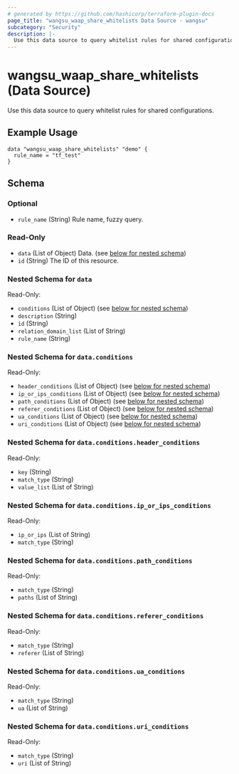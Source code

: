 ```yaml
---
# generated by https://github.com/hashicorp/terraform-plugin-docs
page_title: "wangsu_waap_share_whitelists Data Source - wangsu"
subcategory: "Security"
description: |-
  Use this data source to query whitelist rules for shared configurations.
---
```


# wangsu_waap_share_whitelists (Data Source)

Use this data source to query whitelist rules for shared configurations.

## Example Usage

```hcl
data "wangsu_waap_share_whitelists" "demo" {
  rule_name = "tf_test"
}
```

<!-- schema generated by tfplugindocs -->
## Schema

### Optional

- `rule_name` (String) Rule name, fuzzy query.

### Read-Only

- `data` (List of Object) Data. (see [below for nested schema](#nestedatt--data))
- `id` (String) The ID of this resource.

<a id="nestedatt--data"></a>
### Nested Schema for `data`

Read-Only:

- `conditions` (List of Object) (see [below for nested schema](#nestedobjatt--data--conditions))
- `description` (String)
- `id` (String)
- `relation_domain_list` (List of String)
- `rule_name` (String)

<a id="nestedobjatt--data--conditions"></a>
### Nested Schema for `data.conditions`

Read-Only:

- `header_conditions` (List of Object) (see [below for nested schema](#nestedobjatt--data--conditions--header_conditions))
- `ip_or_ips_conditions` (List of Object) (see [below for nested schema](#nestedobjatt--data--conditions--ip_or_ips_conditions))
- `path_conditions` (List of Object) (see [below for nested schema](#nestedobjatt--data--conditions--path_conditions))
- `referer_conditions` (List of Object) (see [below for nested schema](#nestedobjatt--data--conditions--referer_conditions))
- `ua_conditions` (List of Object) (see [below for nested schema](#nestedobjatt--data--conditions--ua_conditions))
- `uri_conditions` (List of Object) (see [below for nested schema](#nestedobjatt--data--conditions--uri_conditions))

<a id="nestedobjatt--data--conditions--header_conditions"></a>
### Nested Schema for `data.conditions.header_conditions`

Read-Only:

- `key` (String)
- `match_type` (String)
- `value_list` (List of String)


<a id="nestedobjatt--data--conditions--ip_or_ips_conditions"></a>
### Nested Schema for `data.conditions.ip_or_ips_conditions`

Read-Only:

- `ip_or_ips` (List of String)
- `match_type` (String)


<a id="nestedobjatt--data--conditions--path_conditions"></a>
### Nested Schema for `data.conditions.path_conditions`

Read-Only:

- `match_type` (String)
- `paths` (List of String)


<a id="nestedobjatt--data--conditions--referer_conditions"></a>
### Nested Schema for `data.conditions.referer_conditions`

Read-Only:

- `match_type` (String)
- `referer` (List of String)


<a id="nestedobjatt--data--conditions--ua_conditions"></a>
### Nested Schema for `data.conditions.ua_conditions`

Read-Only:

- `match_type` (String)
- `ua` (List of String)


<a id="nestedobjatt--data--conditions--uri_conditions"></a>
### Nested Schema for `data.conditions.uri_conditions`

Read-Only:

- `match_type` (String)
- `uri` (List of String)
